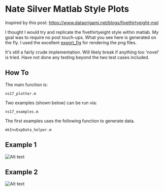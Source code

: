 Nate Silver Matlab Style Plots
=====================

Inspired by this post:
https://www.dataorigami.net/blogs/fivethirtyeight-mpl


I thought I would try and replicate the fivethirtyeight style within matlab. My goal was to require no post touch-ups. What you see here is generated on the fly. 
I used the excellent [export_fig](https://github.com/ojwoodford/export_fig) for rendering the png files.


It's still a fairly crude implementation. Will likely break if anything too 'novel' is tried. Have not done any testing beyond the two test cases included. 


## How To
The main function is:
```
ns17_plotter.m
```
Two examples (shown below) can be run via:
```
ns17_examples.m
```
The first examples uses the following function to generate data.
```
mkInvExpData_helper.m
```


## Example 1
![Alt text](https://raw.githubusercontent.com/timle/ns_matlab_style_plots/master/ex1%2012-Jul-2014_low_.png "Example 1")

## Example 2
![Alt text](https://raw.githubusercontent.com/timle/ns_matlab_style_plots/master/ex2%2012-Jul-2014_low_.png "Example 2")
